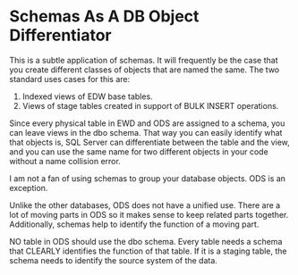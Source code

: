 # Schemas As A DB Object Differentiator

This is a subtle application of schemas. It will frequently be the case that you create different classes of objects that are named the same. The two standard uses cases for this are:

1. Indexed views of EDW base tables.
2. Views of stage tables created in support of BULK INSERT operations.

Since every physical table in EWD and ODS are assigned to a schema, you can leave views in the dbo schema. That way you can easily identify what that objects is, SQL Server can differentiate between the table and the view, and you can use the same name for two different objects in your code without a name collision error.

I am not a fan of using schemas to group your database objects. ODS is an exception. 

Unlike the other databases, ODS does not have a unified use. There are a lot of moving parts in ODS so it makes sense to keep related parts together. Additionally, schemas help to identify the function of a moving part.

NO table in ODS should use the dbo schema. Every table needs a schema that CLEARLY identifies the function of that table. If it is a staging table, the schema needs to identify the source system of the data.

